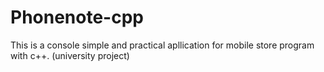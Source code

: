 # Phonenote-cpp
This is a console simple and practical apllication for mobile store program with c++. 
(university project)
